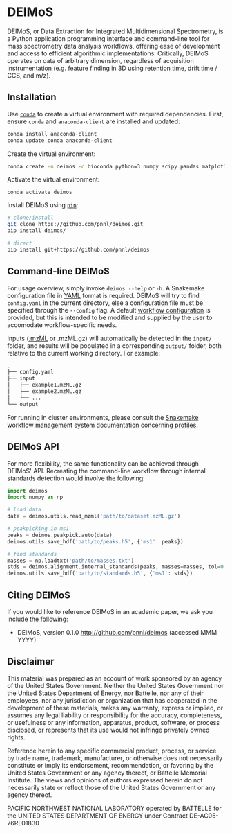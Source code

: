 DEIMoS
=======
DEIMoS, or Data Extraction for Integrated Multidimensional Spectrometry, is a Python application programming interface and command-line tool for mass spectrometry data analysis workflows, offering ease of development and access to efficient algorithmic implementations. Critically, DEIMoS operates on data of arbitrary dimension, regardless of acquisition instrumentation (e.g. feature finding in 3D using retention time, drift time / CCS, and m/z).

Installation
------------
Use [``conda``](https://www.anaconda.com/download/) to create a virtual environment with required dependencies. First, ensure ``conda`` and ``anaconda-client`` are installed and updated:
```bash
conda install anaconda-client
conda update conda anaconda-client
```

Create the virtual environment:
```bash
conda create -n deimos -c bioconda python=3 numpy scipy pandas matplotlib snakemake pymzml h5py
```

Activate the virtual environment:
```
conda activate deimos
```

Install DEIMoS using [``pip``](https://pypi.org/project/pip/):
```bash
# clone/install
git clone https://github.com/pnnl/deimos.git
pip install deimos/

# direct
pip install git+https://github.com/pnnl/deimos
```

Command-line DEIMoS
-------------------
For usage overview, simply invoke ``deimos --help`` or ``-h``. A Snakemake configuration file in [YAML](http://yaml.org/) format is required. DEIMoS will try to find ``config.yaml`` in the current directory, else a configuration file must be specified through the ``--config`` flag. A default [workflow configuration](resources/example_config.yaml) is provided, but this is intended to be modified and supplied by the user to accomodate workflow-specific needs.

Inputs ([.mzML](http://www.psidev.info/mzML) or .mzML.gz) will automatically be detected in the ``input/`` folder, and results will be populated in a corresponding ``output/`` folder, both relative to the current working directory. For example:

```bash
.
├── config.yaml
├── input
│   ├── example1.mzML.gz
│   ├── example2.mzML.gz
│   └── ...
└── output
```

For running in cluster environments, please consult the [Snakemake](https://snakemake.readthedocs.io) workflow management system documentation concerning [profiles](https://snakemake.readthedocs.io/en/stable/executing/cli.html#profiles).

DEIMoS API
----------
For more flexibility, the same functionality can be achieved through DEIMoS' API. Recreating the command-line workflow through internal standards detection would involve the following:

```python
import deimos
import numpy as np

# load data
data = deimos.utils.read_mzml('path/to/dataset.mzML.gz')

# peakpicking in ms1
peaks = deimos.peakpick.auto(data)
deimos.utils.save_hdf('path/to/peaks.h5', {'ms1': peaks})

# find standards
masses = np.loadtxt('path/to/masses.txt')
stds = deimos.alignment.internal_standards(peaks, masses=masses, tol=0.02)
deimos.utils.save_hdf('path/to/standards.h5', {'ms1': stds})
```

Citing DEIMoS
-------------
If you would like to reference DEIMoS in an academic paper, we ask you include the following:
* DEIMoS, version 0.1.0 http://github.com/pnnl/deimos (accessed MMM YYYY)

Disclaimer
----------
This material was prepared as an account of work sponsored by an agency of the United States Government. Neither the United States Government nor the United States Department of Energy, nor Battelle, nor any of their employees, nor any jurisdiction or organization that has cooperated in the development of these materials, makes any warranty, express or implied, or assumes any legal liability or responsibility for the accuracy, completeness, or usefulness or any information, apparatus, product, software, or process disclosed, or represents that its use would not infringe privately owned rights.

Reference herein to any specific commercial product, process, or service by trade name, trademark, manufacturer, or otherwise does not necessarily constitute or imply its endorsement, recommendation, or favoring by the United States Government or any agency thereof, or Battelle Memorial Institute. The views and opinions of authors expressed herein do not necessarily state or reflect those of the United States Government or any agency thereof.

PACIFIC NORTHWEST NATIONAL LABORATORY operated by BATTELLE for the UNITED STATES DEPARTMENT OF ENERGY under Contract DE-AC05-76RL01830
